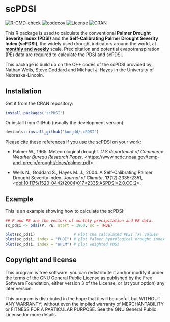 # scPDSI


<!-- badges: start -->
[![R-CMD-check](https://github.com/rpkgs/scPDSI/workflows/R-CMD-check/badge.svg)](https://github.com/rpkgs/scPDSI/actions)
[![codecov](https://codecov.io/gh/rpkgs/scPDSI/branch/master/graph/badge.svg)](https://codecov.io/gh/rpkgs/scPDSI)
[![License](http://img.shields.io/badge/license-GPL%20%28%3E=%203%29-brightgreen.svg?style=flat)](http://www.gnu.org/licenses/gpl-3.0.html)
[![CRAN](http://www.r-pkg.org/badges/version/scPDSI)](https://cran.r-project.org/package=scPDSI)
<!-- badges: end -->

This R package is used to calculate the conventional **Palmer Drought Severity Index (PDSI)** and the **Self-Calibrating Palmer Drought Severity Index (scPDSI)**, the widely used drought indicators around the world, at <u>**monthly and weekly**</u> scale. Precipitation and potential evapotranspiration (PE) data are required to calculate the PDSI and scPDSI.

This package is build up on the C++ codes of the scPDSI provided by Nathan Wells, Steve Goddard and Michael J. Hayes in the University of Nebraska-Lincoln.

## Installation

Get it from the CRAN repository:

```R
install.packages('scPDSI')
```

Or install from GitHub (usually the development version):

```R
devtools::install_github('kongdd/scPDSI')
```

Please cite these references if you use the scPDSI on your work:

* Palmer W., 1965. Meteorological drought. *U.S.department of Commerce Weather Bureau Research Paper*, <<https://www.ncdc.noaa.gov/temp-and-precip/drought/docs/palmer.pdf>>.

* Wells N., Goddard S., Hayes M. J., 2004. A Self-Calibrating Palmer Drought Severity Index. *Journal of Climate*, **17**(12):2335-2351, <[doi:10.1175/1520-0442(2004)017<2335:ASPDSI>2.0.CO;2](http://dx.doi.org/10.1175/1520-0442(2004)017%3C2335:ASPDSI%3E2.0.CO;2)>.

## Example

This is an example showing how to calculate the scPDSI:

``` r
## P and PE are the vectors of monthly precipitation and PE data.
sc_pdsi <- pdsi(P, PE, start = 1960, sc = TRUE)

plot(sc_pdsi)                 # Plot the calculated PDSI (X) values
plot(sc_pdsi, index = "PHDI") # plot Palmer hydrological drought index
plot(sc_pdsi, index = "WPLM") # plot weighted PDSI
```

## Copyright and license

This program is free software: you can redistribute it and/or modify it under the terms of the GNU General Public License as published by the Free Software Foundation, either version 3 of the License, or (at your option) any later version.

This program is distributed in the hope that it will be useful, but WITHOUT ANY WARRANTY; without even the implied warranty of MERCHANTABILITY or FITNESS FOR A PARTICULAR PURPOSE. See the GNU General Public License for more details.
